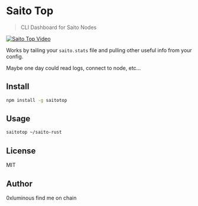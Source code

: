 # Saito Top

> CLI Dashboard for Saito Nodes

[![Saito Top Video](https://asciinema.org/a/P59trvkORuqb0uygs6sTLOgS1.svg)](https://asciinema.org/a/P59trvkORuqb0uygs6sTLOgS1)

Works by tailing your `saito.stats` file and pulling other useful info from your
config.

Maybe one day could read logs, connect to node, etc...

## Install

```bash
npm install -g saitotop
```

## Usage

```bash
saitotop ~/saito-rust
```

## License

MIT

## Author

0xluminous find me on chain
